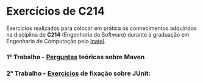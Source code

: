 # Exercícios de C214
Exercícios realizados para colocar em prática os conhecimentos adquiridos na disciplina de **C214** (Engenharia de Software) durante a graduação em Engenharia de Computação pelo [Inatel](https://inatel.br/home/).

### 1° Trabalho - [Perguntas](Enunciados/Maven.pdf) teóricas sobre Maven

### 2° Trabalho - [Exercícios](Enunciados/JUnit.pdf) de fixação sobre JUnit:
